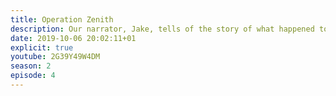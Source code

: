 ```yaml
---
title: Operation Zenith
description: Our narrator, Jake, tells of the story of what happened to Zenny after the events of episode 3...
date: 2019-10-06 20:02:11+01
explicit: true
youtube: 2G39Y49W4DM
season: 2
episode: 4
---
```


